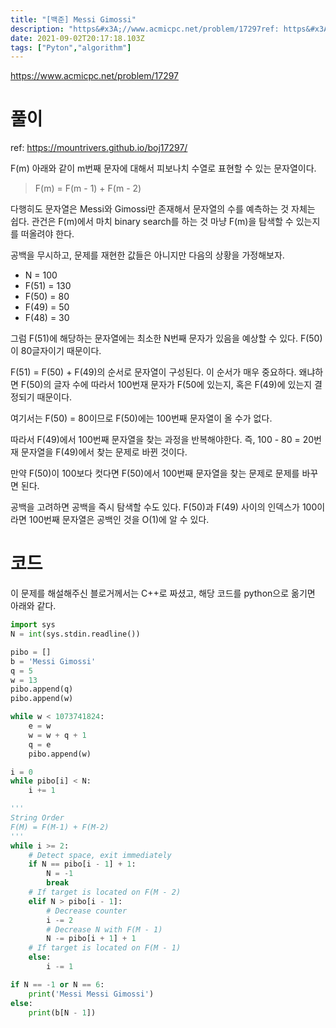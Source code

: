 ```yaml
---
title: "[백준] Messi Gimossi"
description: "https&#x3A;//www.acmicpc.net/problem/17297ref: https&#x3A;//mountrivers.github.io/boj17297/F(m) 아래와 같이 m번째 문자에 대해서 피보나치 수열로 표현할 수 있는 문자열이다.F(m) = F(m "
date: 2021-09-02T20:17:18.103Z
tags: ["Pyton","algorithm"]
---
```

https://www.acmicpc.net/problem/17297

# 풀이
ref: https://mountrivers.github.io/boj17297/

F(m) 아래와 같이 m번째 문자에 대해서 피보나치 수열로 표현할 수 있는 문자열이다.

> F(m) = F(m - 1) + F(m - 2)

다행히도 문자열은 Messi와 Gimossi만 존재해서 문자열의 수를 예측하는 것 자체는 쉽다. 관건은 F(m)에서 마치 binary search를 하는 것 마냥 F(m)을 탐색할 수 있는지를 떠올려야 한다.

공백을 무시하고, 문제를 재현한 값들은 아니지만 다음의 상황을 가정해보자.
- N = 100
- F(51) = 130
- F(50) = 80
- F(49) = 50
- F(48) = 30


그럼 F(51)에 해당하는 문자열에는 최소한 N번째 문자가 있음을 예상할 수 있다. F(50)이 80글자이기 때문이다.

F(51) = F(50) + F(49)의 순서로 문자열이 구성된다. 이 순서가 매우 중요하다. 왜냐하면 F(50)의 글자 수에 따라서 100번재 문자가 F(50에 있는지, 혹은 F(49)에 있는지 결정되기 때문이다.

여기서는 F(50) = 80이므로 F(50)에는 100번째 문자열이 올 수가 없다.

따라서 F(49)에서 100번째 문자열을 찾는 과정을 반복해야한다. 즉, 100 - 80 = 20번재 문자열을 F(49)에서 찾는 문제로 바뀐 것이다.

만약 F(50)이 100보다 컷다면 F(50)에서 100번째 문자열을 찾는 문제로 문제를 바꾸면 된다.

공백을 고려하면 공백을 즉시 탐색할 수도 있다. F(50)과 F(49) 사이의 인덱스가 100이라면 100번째 문자열은 공백인 것을 O(1)에 알 수 있다.


# 코드
이 문제를 해설해주신 블로거께서는 C++로 짜셨고, 해당 코드를 python으로 옮기면 아래와 같다.

```python
import sys
N = int(sys.stdin.readline())

pibo = []
b = 'Messi Gimossi'
q = 5
w = 13
pibo.append(q)
pibo.append(w)

while w < 1073741824:
    e = w
    w = w + q + 1
    q = e
    pibo.append(w)

i = 0
while pibo[i] < N:
    i += 1

'''
String Order
F(M) = F(M-1) + F(M-2)
'''
while i >= 2:
    # Detect space, exit immediately
    if N == pibo[i - 1] + 1:
        N = -1
        break
    # If target is located on F(M - 2)
    elif N > pibo[i - 1]:
        # Decrease counter
        i -= 2
        # Decrease N with F(M - 1)
        N -= pibo[i + 1] + 1
    # If target is located on F(M - 1)
    else:
        i -= 1

if N == -1 or N == 6:
    print('Messi Messi Gimossi')
else:
    print(b[N - 1])

```
